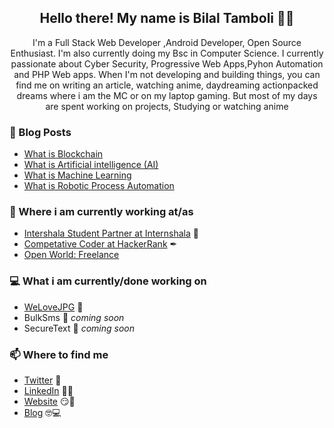 <h2 align="center">Hello there! My name is Bilal Tamboli 👋🤓</h2>
<p align="center">I'm a Full Stack Web Developer ,Android Developer, Open Source Enthusiast.
I'm also currently doing my Bsc in Computer Science.
I currently passionate about Cyber Security, Progressive Web Apps,Pyhon Automation and PHP Web apps.
When I'm not developing and building things, you can find me on writing an article, watching anime, daydreaming actionpacked dreams where i am the MC or on my laptop gaming. But most of my days are spent working on projects, Studying or watching anime</p>

### 📰 Blog Posts
<!-- BLOG-POST-LIST:START -->

- [What is Blockchain](https://bilaltamboli.tech/)
- [What is Artificial intelligence (AI)](https://bilaltamboli.tech/)
- [What is Machine Learning](https://bilaltamboli.tech/)
- [What is Robotic Process Automation](https://bilaltamboli.tech/)

<!-- BLOG-POST-LIST:END -->

### 💼 Where i am currently working at/as
- [Intershala Student Partner at Internshala](https://internshala.com/) 💼 
- [Competative Coder at HackerRank](https://hackerrank.com) ✒
- [Open World: Freelance](https://bilaltamboli.com)

### 💻 What i am currently/done working on
- [WeLoveJPG](https://github.com/imbilaltamboli/weloveimg.git)  🚀
- BulkSms  🚀 *coming soon*
- SecureText  🚀 *coming soon*

### 📫 Where to find me
- [Twitter](https://twitter.com/imbilaltamboli) 🐤
- [LinkedIn](https://www.linkedin.com/in/bilalnashirtamboli) 👨💼
- [Website](https://bilaltamboli.com) 😏🔗
- [Blog](https://bilaltamboli.tech) 🤓💻
